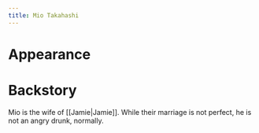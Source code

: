 ```yaml
---
title: Mio Takahashi
---
```


# Appearance



# Backstory

Mio is the wife of [[Jamie|Jamie]]. While their marriage is not perfect, he is not an angry drunk, normally.